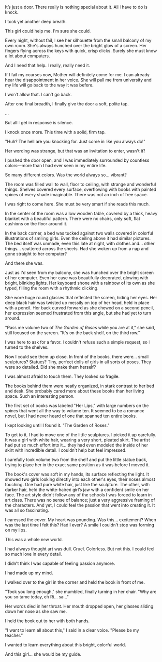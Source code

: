 
It’s just a door. There really is nothing special about it. All I have to do is knock.

I took yet another deep breath.

This girl could help me. I'm sure she could.

Every night, without fail, I see her silhouette from the small balcony of my own room. She's always hunched over the bright glow of a screen. Her fingers flying across the keys with quick, crisp clicks. Surely she must know a lot about computers.

And I need that help. I really, really need it.

If I fail my courses now, Mother will definitely come for me. I can already hear the disappointment in her voice. She will pull me from university and my life will go back to the way it was before. 

I won’t allow that. I can’t go back.

After one final breadth, I finally give the door a soft, polite tap.

...

But all I get in response is silence.

I knock once more. This time with a solid, firm tap.

"Huh? The hell are you knocking for. Just come in like you always do!"

Her wording was strange, but that was an invitation to enter, wasn't it?

I pushed the door open, and I was immediately surrounded by countless colors—more than I had ever seen in my entire life.

So many different colors. Was the world always so... vibrant?

The room was filled wall to wall, floor to ceiling, with strange and wonderful things. Shelves covered every surface, overflowing with books with painted spines of every shade imaginable. There was not an inch of free space.

I was right to come here. She must be very smart if she reads this much.

In the center of the room was a low wooden table, covered by a thick, heavy blanket with a beautiful pattern. There were no chairs, only soft, flat cushions on the floor around it.

In the back corner, a bed was tucked against two walls covered in colorful illustrations of smiling girls. Even the ceiling above it had similar pictures. The bed itself was unmade, even this late at night, with clothes and... other things... scattered across the sheets. Had she woken up from a nap and gone straight to her computer?

And there she was.

Just as I'd seen from my balcony, she was hunched over the bright screen of her computer. Even her case was beautifully decorated, glowing with bright, blinking lights. Her keyboard shone with a rainbow of its own as she typed, filling the room with a rhythmic clicking.

She wore huge round glasses that reflected the screen, hiding her eyes. Her deep black hair was twisted up messily on top of her head, held in place with a pencil. Her back curved forward as she chewed on a second pencil, her expression seemed frustrated from this angle, but she had yet to turn around.

"Pass me volume two of *The Garden of Roses* while you are at it," she said, still focused on the screen. "It's on the back shelf, on the third row."

I was here to ask for a favor. I couldn't refuse such a simple request, so I turned to the shelves.

Now I could see them up close. In front of the books, there were… small sculptures? Statues? Tiny, perfect dolls of girls in all sorts of poses. They were so detailed. Did she make them herself?

I was almost afraid to touch them. They looked so fragile.

The books behind them were neatly organized, in stark contrast to her bed and desk. She probably cared more about these books than her living space. Such an interesting person.

The first set of books was labeled "Her Lips," with large numbers on the spines that went all the way to volume ten. It seemed to be a romance novel, but I had never heard of one that spanned ten entire books.

I kept looking until I found it. "The Garden of Roses."

To get to it, I had to move one of the little sculptures. I picked it up carefully. It was a girl with white hair, wearing a very short, pleated skirt. The artist had put so much effort into it… they had even modeled the inside of her skirt with incredible detail. I couldn't help but feel impressed.

I carefully took volume two from the shelf and put the little statue back, trying to place her in the exact same position as it was before I moved it.

The book's cover was soft in my hands, its surface reflecting the light. It showed two girls looking directly into each other's eyes, their noses almost touching. One had pure white hair, just like the sculpture. The other, with darker hair, held the white-haired girl’s jaw with a confident smile on her face. The art style didn't follow any of the schools I was forced to learn in art class. There was no sense of balance; just a very aggressive framing of the characters. And yet, I could feel the passion that went into creating it. It was all so fascinating.

I caressed the cover. My heart was pounding. Was this… excitement? When was the last time I felt this? Had I ever? A smile I couldn't stop was forming on my lips.

This was a whole new world.

I had always thought art was dull. Cruel. Colorless. But not this. I could feel so much love in every detail.

I didn't think I was capable of feeling passion anymore.

I had made up my mind.

I walked over to the girl in the corner and held the book in front of me.

"Took you long enough," she mumbled, finally turning in her chair. "Why are you so tame today, eh Ri… sa…"

Her words died in her throat. Her mouth dropped open, her glasses sliding down her nose as she saw me.

I held the book out to her with both hands.

"I want to learn all about this," I said in a clear voice. "Please be my teacher."

I wanted to learn everything about this bright, colorful world.

And this girl… she would be my guide.
